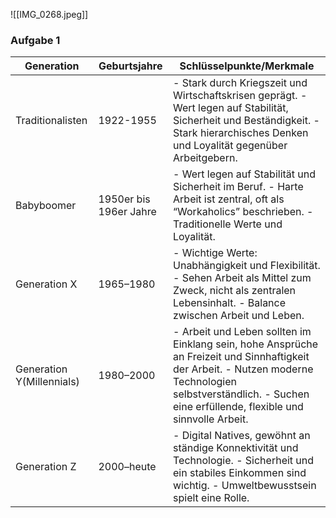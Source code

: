 ![[IMG_0268.jpeg]]

### Aufgabe 1

| Generation                | Geburtsjahre           | Schlüsselpunkte/Merkmale                                                                                                                                                                                                                                      |
| ------------------------- | ---------------------- | ------------------------------------------------------------------------------------------------------------------------------------------------------------------------------------------------------------------------------------------------------------- |
| Traditionalisten          | 1922-1955              | - Stark durch Kriegszeit und Wirtschaftskrisen geprägt.   - Wert legen auf Stabilität, Sicherheit und Beständigkeit.  - Stark hierarchisches Denken und Loyalität gegenüber Arbeitgebern.                                                                     |
| Babyboomer                | 1950er bis 196er Jahre | - Wert legen auf Stabilität und Sicherheit im Beruf.                - Harte Arbeit ist zentral, oft als “Workaholics” beschrieben.                                                                             - Traditionelle Werte und Loyalität.           |
| Generation X              | 1965–1980              | - Wichtige Werte: Unabhängigkeit und Flexibilität.                 - Sehen Arbeit als Mittel zum Zweck, nicht als zentralen Lebensinhalt.                                                                                - Balance zwischen Arbeit und Leben. |
| Generation Y(Millennials) | 1980–2000              | - Arbeit und Leben sollten im Einklang sein, hohe Ansprüche an Freizeit und Sinnhaftigkeit der Arbeit.              - Nutzen moderne Technologien selbstverständlich.             - Suchen eine erfüllende, flexible und sinnvolle Arbeit.                    |
| Generation Z              | 2000–heute             | - Digital Natives, gewöhnt an ständige Konnektivität und Technologie.                                                                                - Sicherheit und ein stabiles Einkommen sind wichtig.          - Umweltbewusstsein spielt eine Rolle.    |

